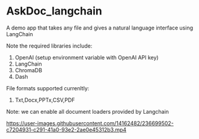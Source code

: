 # AskDoc_langchain
A demo app that takes any file and gives a natural language interface using LangChain

Note the required libraries include:

1) OpenAI (setup environment variable with OpenAI API key)
2) LangChain
3) ChromaDB
4) Dash


File formats supported currenltly:

1) Txt,Docx,PPTx,CSV,PDF

Note: we can enable all document loaders provided by Langchain

https://user-images.githubusercontent.com/14162482/236699502-c7204931-c291-41a0-93e2-2ae0e45312b3.mp4

